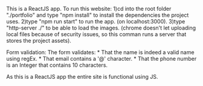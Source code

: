 This is a ReactJS app.
To run this website:
1)cd into the root folder "./portfolio" and type "npm install" to install the dependencies the project uses.
2)type "npm run start" to run the app. (on localhost:3000).
3)type "http-server ./" to be able to load the images. (chrome doesn't let uploading local files because of security issues, so this comman runs a server that stores the project assets).

Form validation:
The form validates:
    * That the name is indeed a valid name using regEx.
    * That email contains a '@' character.
    * That the phone number is an Integer that contains 10 characters.

As this is a ReactJS app the entire site is functional using JS.